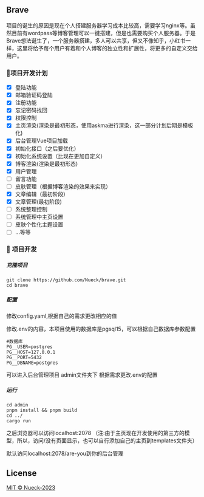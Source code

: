 ## Brave

项目的诞生的原因是现在个人搭建服务器学习成本比较高，需要学习nginx等。虽然目前有wordpass等博客管理可以一键搭建，但是也需要购买个人服务器。于是Brave想法诞生了，一个服务器搭建，多人可以共享，但又不像知乎，小红书一样，这里将给予每个用户有着和个人博客的独立性和扩展性，将更多的自定义交给用户。

### 🥶项目开发计划

- [x] 登陆功能
- [x] 邮箱验证码登陆
- [x] 注册功能
- [x] 忘记密码找回
- [x] 权限控制
- [x] 主页渲染(渲染是最初形态，使用askma进行渲染，这一部分计划后期是模板化)
- [x] 后台管理Vue项目加载
- [x] 初始化接口（之后要优化）
- [x] 初始化系统设置（比现在更加自定义）
- [x] 博客渲染(渲染是最初形态)
- [x] 用户管理
- [ ] 留言功能
- [ ] 皮肤管理（根据博客渲染的效果来实现）
- [x] 文章编辑（最初阶段）
- [x] 文章管理(最初阶段)
- [ ] 系统整理控制
- [ ] 系统管理中主页设置
- [ ] 皮肤个性化主题设置
- [ ] ...等等

### 🤖 项目开发

##### 克隆项目

```shell
git clone https://github.com/Nueck/brave.git
cd brave
```

##### 配置

修改config.yaml,根据自己的需求更改相应的值

修改.env的内容，本项目使用的数据库是pgsql15，可以根据自己数据库参数配置

```env
#数据库
PG__USER=postgres
PG__HOST=127.0.0.1
PG__PORT=5432
PG__DBNAME=postgres
```

可以进入后台管理项目 admin文件夹下 根据需求更改.env的配置

##### 运行

```
cd admin
pnpm install && pnpm build
cd ../
cargo run 
```

之后浏览器可以访问localhost:2078 （注:由于主页现在开发使用的第三方的模型，所以，访问/没有页面显示，也可以自行添加自己的主页到templates文件夹）

默认访问localhost:2078/are-you到你的后台管理

## License

[MIT © Nueck-2023](https://github.com/Nueck/brave/blob/main/LICENSE)




